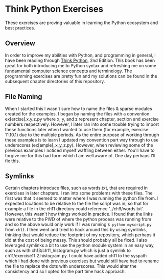 # Think Python Exercises

These exercises are proving valuable in learning the Python ecosystem and best practices. 

## Overview
In order to improve my abilities with Python, and programming in general, I have been reading through [Think Python](https://greenteapress.com/wp/think-python-2e/), 2nd Edition. This book has been great for both introducing me to Python syntax and refreshing me on some fundamental computer science concepts and terminology. The programming exercises are pretty fun and my solutions can be found in the subsequent chapter directories of this repository.

## File Naming
When I started this I wasn't sure how to name the files & sparse modules created for the examples. I began by naming the files with a convention ex[ercise].x.y.z.py where x, y, and z represent chapter, section and exercise numbers respectively. However, I later ran into some trouble trying to import these functions later when I wanted to use them (for example, exercise 11.10.1) due to the multiple periods. As the entire purpose of working through these examples is to learn I updated my convention part way through to use underscores (ex[ample]_x_y_z.py). However, when reviewing some of the previous examples I noticed myself waffling between either. You'll have to forgive me for this bad form which I am well aware of. One day perhaps I'll fix this.

## Symlinks
Certain chapters introduce files, such as words.txt, that are required in exercises in later chapters. I ran into some problems with these files. The first was that it seemed to matter where I was running the python file from. I expected locations to be relative to the file the script was in, so that for example a file in the ch11 directory could reference '../ch9/words.txt'. However, this wasn't how things worked in practice. I found that the links were relative to the PWD of where the python process was running from and so the above would only work if I was running `$ python myscript.py` from `ch11`. I then went and tried to hack around this by using symlinks, thinking that would reduce the footprint of my repository, which perhaps it did at the cost of being messy. This should probably all be fixed. I also leveraged symlinks a bit to use the python module system in an easy way, such as with ch13/ch11_histogram.py which is just a symlink to ch11/exercise11.2.histogram.py. I could have added ch11 to the syspath which I had done with previous exercises but would still have had to rename the file to replace the dots with underscores. This would alter the consistency and so I opted for the part time hack approach.

